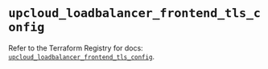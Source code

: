 # `upcloud_loadbalancer_frontend_tls_config`

Refer to the Terraform Registry for docs: [`upcloud_loadbalancer_frontend_tls_config`](https://registry.terraform.io/providers/upcloudltd/upcloud/5.2.2/docs/resources/loadbalancer_frontend_tls_config).
